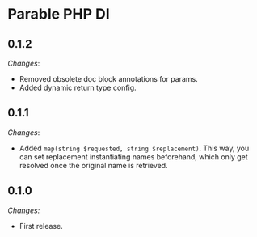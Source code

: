 # Parable PHP DI

## 0.1.2

_Changes_:
- Removed obsolete doc block annotations for params.
- Added dynamic return type config.

## 0.1.1

_Changes_:
- Added `map(string $requested, string $replacement)`. This way, you can set replacement instantiating names beforehand, which only get resolved once the original name is retrieved.

## 0.1.0

_Changes:_
- First release.